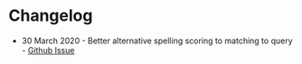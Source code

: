 # Changelog

* 30 March 2020 - Better alternative spelling scoring to matching to query - [Github Issue](https://github.com/wellcomecollection/catalogue/pull/1519)
